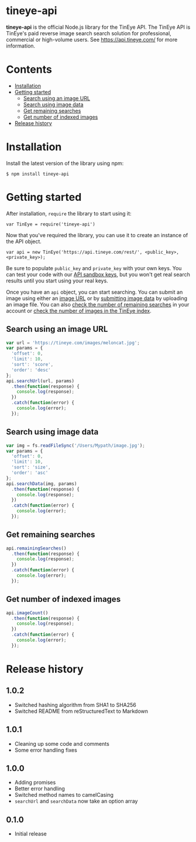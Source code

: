 # tineye-api

**tineye-api** is the official Node.js library for the TinEye API. The TinEye API
is TinEye's paid reverse image search search solution for professional, commercial or high-volume users.
See <https://api.tineye.com/> for more information.

# Contents
- [ Installation ](#installation)
- [ Getting started ](#getting-started)
    - [ Search using an image URL ](#search-using-an-image-url)
    - [ Search using image data ](#search-using-image-data)
    - [ Get remaining searches ](#get-remaining-searches)
    - [ Get number of indexed images ](#get-number-of-indexed-images)
- [ Release history ](#release-history)


# Installation
Install the latest version of the library using npm:

```shell
$ npm install tineye-api
```

# Getting started

After installation, `require` the library to start using it:

```
var TinEye = require('tineye-api')
```

Now that you've required the library, you can use it to create an instance of the API object.

```
var api = new TinEye('https://api.tineye.com/rest/', <public_key>, <private_key>);
```

Be sure to populate `public_key` and `private_key` with your own keys. You can test your code
with our [API sandbox keys](https://services.tineye.com/developers/tineyeapi/sandbox.html), but
you won't get real search results until you start using your real keys.

Once you have an `api` object, you can start searching. You can submit an image using either an
[image URL](#search-using-an-image-url) or by [submitting image data](#search-using-image-data)
by uploading an image file. You can also [check the number of remaining searches](#get-remaining-searches)
in your account or [check the number of images in the TinEye index](#get-number-of-indexed-images).

## Search using an image URL

```javascript
var url = 'https://tineye.com/images/meloncat.jpg';
var params = {
  'offset': 0,
  'limit': 10,
  'sort': 'score',
  'order': 'desc'
};
api.searchUrl(url, params)
  .then(function(response) {
    console.log(response);
  })
  .catch(function(error) {
    console.log(error);
  });
```

## Search using image data

```javascript
var img = fs.readFileSync('/Users/Mypath/image.jpg');
var params = {
  'offset': 0,
  'limit': 10,
  'sort': 'size',
  'order': 'asc'
};
api.searchData(img, params)
  .then(function(response) {
    console.log(response);
  })
  .catch(function(error) {
    console.log(error);
  });
```

## Get remaining searches

```javascript
api.remainingSearches()
  .then(function(response) {
    console.log(response);
  })
  .catch(function(error) {
    console.log(error);
  });
```

## Get number of indexed images

```javascript
api.imageCount()
  .then(function(response) {
    console.log(response);
  })
  .catch(function(error) {
    console.log(error);
  });
```

# Release history

## 1.0.2

* Switched hashing algorithm from SHA1 to SHA256
* Switched README from reStructuredText to Markdown

## 1.0.1

* Cleaning up some code and comments
* Some error handling fixes

## 1.0.0

* Adding promises
* Better error handling
* Switched method names to camelCasing
* `searchUrl` and `searchData` now take an option array

## 0.1.0

* Initial release
